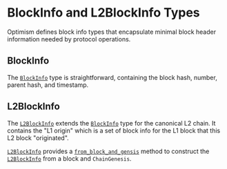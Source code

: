 # BlockInfo and L2BlockInfo Types

Optimism defines block info types that encapsulate minimal block header
information needed by protocol operations.


## BlockInfo

The [`BlockInfo`][bi] type is straightforward, containing the block hash,
number, parent hash, and timestamp.


## L2BlockInfo

The [`L2BlockInfo`][lbi] extends the [`BlockInfo`][bi] type for the canonical
L2 chain. It contains the "L1 origin" which is a set of block info for the L1
block that this L2 block "originated".

[`L2BlockInfo`][lbi] provides a [`from_block_and_gensis`][fbg] method to
construct the [`L2BlockInfo`][lbi] from a block and `ChainGenesis`.


<!-- Links -->

[bi]: https://docs.rs/op-alloy-protocol/latest/op_alloy_protocol/struct.BlockInfo.html
[lbi]: https://docs.rs/op-alloy-protocol/latest/op_alloy_protocol/struct.L2BlockInfo.html
[fbg]: https://docs.rs/op-alloy-protocol/latest/op_alloy_protocol/struct.L2BlockInfo.html#method.from_block_and_genesis

